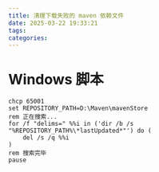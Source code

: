 ```yaml
---
title: 清理下载失败的 maven 依赖文件
date: 2025-03-22 19:33:21
tags:
categories:
---
```


# Windows 脚本

<!--more-->

```shell
chcp 65001
set REPOSITORY_PATH=D:\Maven\mavenStore
rem 正在搜索...
for /f "delims=" %%i in ('dir /b /s "%REPOSITORY_PATH%\*lastUpdated*"') do (
    del /s /q %%i
)
rem 搜索完毕
pause
```
